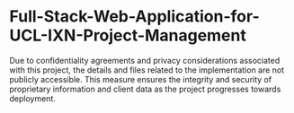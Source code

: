 # Full-Stack-Web-Application-for-UCL-IXN-Project-Management
Due to confidentiality agreements and privacy considerations associated with this project, the details and files related to the implementation are not publicly accessible. This measure ensures the integrity and security of proprietary information and client data as the project progresses towards deployment.
